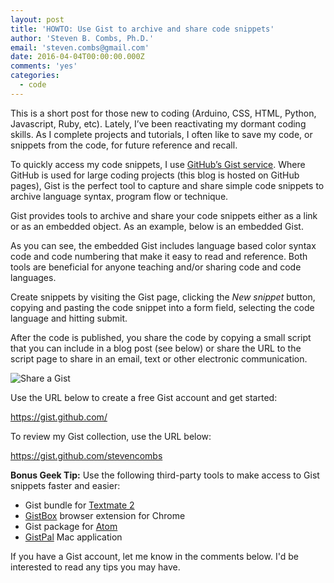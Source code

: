 ```yaml
---
layout: post
title: 'HOWTO: Use Gist to archive and share code snippets'
author: 'Steven B. Combs, Ph.D.'
email: 'steven.combs@gmail.com'
date: 2016-04-04T00:00:00.000Z
comments: 'yes'
categories:
  - code
---
```


This is a short post for those new to coding (Arduino, CSS, HTML, Python, Javascript, Ruby, etc). Lately, I’ve been reactivating my dormant coding skills. As I complete projects and tutorials, I often like to save my code, or snippets from the code, for future reference and recall.

To quickly access my code snippets, I use [GitHub’s Gist service](http://gist.github.com). Where GitHub is used for large coding projects (this blog is hosted on GitHub pages), Gist is the perfect tool to capture and share simple code snippets to archive language syntax, program flow or technique.

Gist provides tools to archive and share your code snippets either as a link or as an embedded object. As an example, below is an embedded Gist.

<script src="https://gist.github.com/stevencombs/6477376.js"></script>

As you can see, the embedded Gist includes language based color syntax code and code numbering that make it easy to read and reference. Both tools are beneficial for anyone teaching and/or sharing code and code languages.

Create snippets by visiting the Gist page, clicking the *New snippet* button, copying and pasting the code snippet into a form field, selecting the code language and hitting submit.

After the code is published, you share the code by copying a small script that you can include in a blog post (see below) or share the URL to the script page to share in an email, text or other electronic communication.

![Share a Gist](http://www.stevencombs.com/images/posts/2016-04-04-share-gist.png)

Use the URL below to create a free Gist account and get started:

<https://gist.github.com/>

To review my Gist collection, use the URL below:

<https://gist.github.com/stevencombs>

**Bonus Geek Tip:** Use the following third-party tools to make access to Gist snippets faster and easier:

* Gist bundle for [Textmate 2][5368-0001]
* [GistBox][5368-0002] browser extension for Chrome
* Gist package for [Atom][5368-0003]
* [GistPal][5368-0004] Mac application

If you have a Gist account, let me know in the comments below. I'd be interested to read any tips you may have.

[5368-0001]: https://macromates.com/download
[5368-0002]: http://www.gistboxapp.com/
[5368-0003]: https://atom.io/
[5368-0004]: https://itunes.apple.com/us/app/gistpal/id602550970?mt=12&uo=4&at=10l9vL

